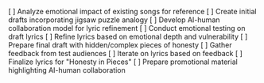 [ ] Analyze emotional impact of existing songs for reference
[ ] Create initial drafts incorporating jigsaw puzzle analogy
[ ] Develop AI-human collaboration model for lyric refinement
[ ] Conduct emotional testing on draft lyrics
[ ] Refine lyrics based on emotional depth and vulnerability
[ ] Prepare final draft with hidden/complex pieces of honesty
[ ] Gather feedback from test audiences
[ ] Iterate on lyrics based on feedback
[ ] Finalize lyrics for "Honesty in Pieces"
[ ] Prepare promotional material highlighting AI-human collaboration